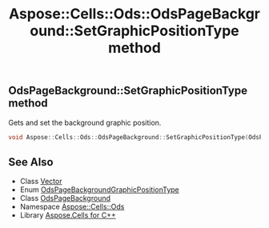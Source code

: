 ﻿---
title: Aspose::Cells::Ods::OdsPageBackground::SetGraphicPositionType method
linktitle: SetGraphicPositionType
second_title: Aspose.Cells for C++ API Reference
description: 'Aspose::Cells::Ods::OdsPageBackground::SetGraphicPositionType method. Gets and set the background graphic position in C++.'
type: docs
weight: 1300
url: /cpp/aspose.cells.ods/odspagebackground/setgraphicpositiontype/
---
## OdsPageBackground::SetGraphicPositionType method


Gets and set the background graphic position.

```cpp
void Aspose::Cells::Ods::OdsPageBackground::SetGraphicPositionType(OdsPageBackgroundGraphicPositionType value)
```

## See Also

* Class [Vector](../../../aspose.cells/vector/)
* Enum [OdsPageBackgroundGraphicPositionType](../../odspagebackgroundgraphicpositiontype/)
* Class [OdsPageBackground](../)
* Namespace [Aspose::Cells::Ods](../../)
* Library [Aspose.Cells for C++](../../../)
